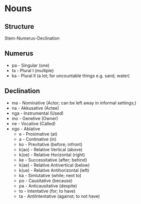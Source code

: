 # Nouns
## Structure
Stem-Numerus-Declination
## Numerus
 - pa - Singular (one)
 - ta - Plural I (multiple)
 - ka - Plural II (a lot; for uncountable things e.g. sand, water)
## Declination
 - ma - Nominative (Actor; can be left away in informal settings;)
 - na - Akkusative (Actee)
 - nga - Instrumental (Used)
 - mo - Genetive (Owner)
 - ne - Vocative (Called)
 - ngo - Ablative
    - e - Proximative (at)
    - a - Continative (in)
    - ko - Previtative (before; infront)
    - k(ao) - Relative Vertical (above)
    - k(oe) - Relative Horizontal (right)
    - ke - Successitative (after; behind)
    - k(ae) - Relative Antivertical (below)
    - k(ue) - Relative Antihorizontal (left)
    - ka - Simlutative (while; next to)
    - po - Causitative (because)
    - pa - Anticausitative (despite)
    - to - Intentative (for; to have)
    - ta - AntiIntentative (against; to not have)
